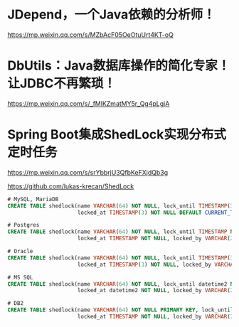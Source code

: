 # JDepend，一个Java依赖的分析师！
https://mp.weixin.qq.com/s/MZbAcF05OeOtuUrt4KT-oQ

# DbUtils：Java数据库操作的简化专家！让JDBC不再繁琐！
https://mp.weixin.qq.com/s/_fMlKZmatMY5r_Qg4pLgjA

# Spring Boot集成ShedLock实现分布式定时任务

https://mp.weixin.qq.com/s/srYbbrjU3QfbKeFXjdQb3g

https://github.com/lukas-krecan/ShedLock

```sql
# MySQL, MariaDB
CREATE TABLE shedlock(name VARCHAR(64) NOT NULL, lock_until TIMESTAMP(3) NOT NULL,
                      locked_at TIMESTAMP(3) NOT NULL DEFAULT CURRENT_TIMESTAMP(3), locked_by VARCHAR(255) NOT NULL, PRIMARY KEY (name));

# Postgres
CREATE TABLE shedlock(name VARCHAR(64) NOT NULL, lock_until TIMESTAMP NOT NULL,
                      locked_at TIMESTAMP NOT NULL, locked_by VARCHAR(255) NOT NULL, PRIMARY KEY (name));

# Oracle
CREATE TABLE shedlock(name VARCHAR(64) NOT NULL, lock_until TIMESTAMP(3) NOT NULL,
                      locked_at TIMESTAMP(3) NOT NULL, locked_by VARCHAR(255) NOT NULL, PRIMARY KEY (name));

# MS SQL
CREATE TABLE shedlock(name VARCHAR(64) NOT NULL, lock_until datetime2 NOT NULL,
                      locked_at datetime2 NOT NULL, locked_by VARCHAR(255) NOT NULL, PRIMARY KEY (name));

# DB2
CREATE TABLE shedlock(name VARCHAR(64) NOT NULL PRIMARY KEY, lock_until TIMESTAMP NOT NULL,
                      locked_at TIMESTAMP NOT NULL, locked_by VARCHAR(255) NOT NULL);

```